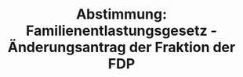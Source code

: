 ---
abstimmung:
  abstimmung: 1
  bundestagssitzung: 5
  legislaturperiode: 19
categories:
- Todo
data:
- title: Abstimmungsergebnis 20171213_1-data.pdf
  url: /res/2021-btw/abstimmungsergebnisse/20171213_1-data.pdf
- title: Abstimmungsergebnis 20171213_1_xls-data.xls
  url: /res/2021-btw/abstimmungsergebnisse/20171213_1_xls-data.xls
- title: Abstimmungsergebnis 20171213_1_xls-datacsv
  url: /res/2021-btw/abstimmungsergebnisse/csv/20171213_1_xls-datacsv
ergebnis:
  afd:
    enthaltung: 0
    gesamt: 92
    ja: 85
    nein: 4
    nichtabgegeben: 3
    ungueltig: 0
  bü90/gr:
    enthaltung: 0
    gesamt: 67
    ja: 64
    nein: 1
    nichtabgegeben: 2
    ungueltig: 0
  cdu/csu:
    enthaltung: 0
    gesamt: 246
    ja: 236
    nein: 0
    nichtabgegeben: 10
    ungueltig: 0
  die linke.:
    enthaltung: 0
    gesamt: 69
    ja: 0
    nein: 66
    nichtabgegeben: 3
    ungueltig: 0
  fdp:
    enthaltung: 0
    gesamt: 80
    ja: 76
    nein: 0
    nichtabgegeben: 4
    ungueltig: 0
  file: 20171213_1_xls-data.xls
  fraktionslos:
    enthaltung: 0
    gesamt: 2
    ja: 0
    nein: 0
    nichtabgegeben: 2
    ungueltig: 0
  spd:
    enthaltung: 0
    gesamt: 153
    ja: 145
    nein: 1
    nichtabgegeben: 7
    ungueltig: 0
layout: abstimmung
links:
- title: Link zu bundestag.de
  url: https://www.bundestag.de/parlament/plenum/abstimmung/abstimmung?id=552
preview: 'Deutscher Bundestag


  5. Sitzung des Deutschen Bundestages

  am Mittwoch, 13. Dezember 2017


  Endgültiges Ergebnis der Namentlichen Abstimmung Nr. 1


  Beschlussempfehlung des Hauptausschusses zu dem Antrag der Bundesregierung

  Fortsetzung der Beteiligung bewaffneter deutscher Streitkräfte an der AU-/VN HybridOperation
  in Darfur (UNAMID) auf Grundlage der Resolution 1769 (2007) des

  Sicherheitsrates der Vereinten Nationen vom 31. Juli 2007und folgender Resolution,

  zuletzt 2363 (2017) vom 29. Juni 2017

  - Drucksachen 19/19 und 19/174 -'
tags:
- Todo
title: 'Abstimmung: Familienentlastungsgesetz - Änderungsantrag der Fraktion der FDP'
---
